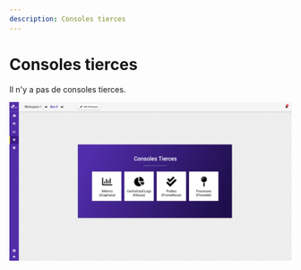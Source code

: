 ```yaml
---
description: Consoles tierces
---
```


# Consoles tierces

Il n'y a pas de consoles tierces.

![](.gitbook/assets/page-metrics-centralized-logs-probs.png)


